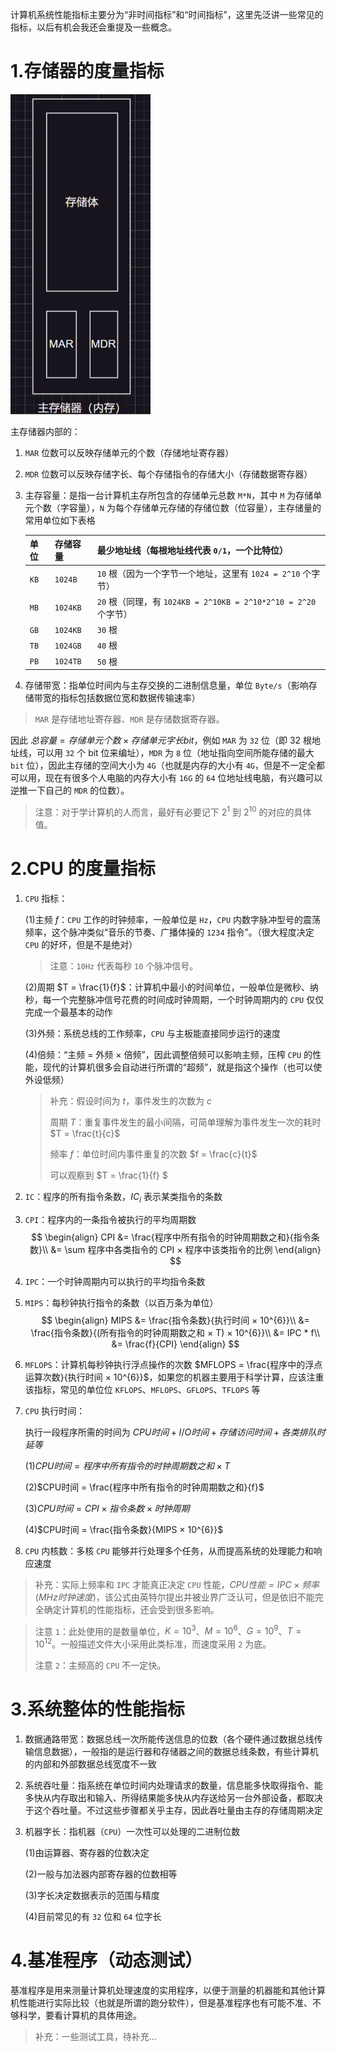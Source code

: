 计算机系统性能指标主要分为“非时间指标”和“时间指标”，这里先泛讲一些常见的指标，以后有机会我还会重提及一些概念。

# 1.存储器的度量指标

<img src="./assets/image-20240108223921145.png" alt="image-20240108223921145" style="zoom:50%;" />

主存储器内部的：

1. `MAR` 位数可以反映存储单元的个数（存储地址寄存器）

2. `MDR` 位数可以反映存储字长、每个存储指令的存储大小（存储数据寄存器）

3. 主存容量：是指一台计算机主存所包含的存储单元总数 `M*N`，其中 `M` 为存储单元个数（字容量），`N` 为每个存储单元存储的存储位数（位容量），主存储量的常用单位如下表格

    | 单位 | 存储容量 | 最少地址线（每根地址线代表 `0/1`，一个比特位）               |
    | ---- | -------- | ------------------------------------------------------------ |
    | `KB` | `1024B`  | `10` 根（因为一个字节一个地址，这里有 `1024 = 2^10` 个字节） |
    | `MB` | `1024KB` | `20` 根（同理，有 `1024KB = 2^10KB = 2^10*2^10 = 2^20` 个字节） |
    | `GB` | `1024KB` | `30` 根                                                      |
    | `TB` | `1024GB` | `40` 根                                                      |
    | `PB` | `1024TB` | `50` 根                                                       |

4. 存储带宽：指单位时间内与主存交换的二进制信息量，单位 `Byte/s`（影响存储带宽的指标包括数据位宽和数据传输速率）

> `MAR` 是存储地址寄存器、`MDR` 是存储数据寄存器。

因此 $总容量 = 存储单元个数 × 存储单元字长 bit$，例如 `MAR` 为 `32` 位（即 32 根地址线，可以用 `32` 个 bit 位来编址），`MDR` 为 `8` 位（地址指向空间所能存储的最大 `bit` 位），因此主存储的空间大小为 `4G`（也就是内存的大小有 `4G`，但是不一定全都可以用，现在有很多个人电脑的内存大小有 `16G` 的 `64` 位地址线电脑，有兴趣可以逆推一下自己的 `MDR` 的位数）。

> 注意：对于学计算机的人而言，最好有必要记下 $2^1$ 到 $2^{10}$ 的对应的具体值。

# 2.CPU 的度量指标

1.   `CPU` 指标：

     (1)主频 $f$：`CPU` 工作的时钟频率，一般单位是 `Hz`，`CPU` 内数字脉冲型号的震荡频率，这个脉冲类似“音乐的节奏、广播体操的 `1234` 指令”。（很大程度决定 `CPU` 的好坏，但是不是绝对）

     >   注意：`10Hz` 代表每秒 `10` 个脉冲信号。

     (2)周期 $T = \frac{1}{f}$：计算机中最小的时间单位，一般单位是微秒、纳秒，每一个完整脉冲信号花费的时间成时钟周期，一个时钟周期内的 `CPU` 仅仅完成一个最基本的动作

     (3)外频：系统总线的工作频率，`CPU` 与主板能直接同步运行的速度

     (4)倍频：“主频 = 外频 × 倍频”，因此调整倍频可以影响主频，压榨 `CPU` 的性能，现代的计算机很多会自动进行所谓的“超频”，就是指这个操作（也可以使外设低频）

     >   补充：假设时间为 $t$，事件发生的次数为 $c$
     >
     >   周期 $T$：重复事件发生的最小间隔，可简单理解为事件发生一次的耗时 $T = \frac{t}{c}$
     >
     >   频率 $f$：单位时间内事件重复的次数 $f = \frac{c}{t}$ 
     >
     >   可以观察到 $T = \frac{1}{f} $

2.   `IC`：程序的所有指令条数，$IC_i$ 表示某类指令的条数

3.   `CPI`：程序内的一条指令被执行的平均周期数
     $$
     \begin{align}
     CPI &= \frac{程序中所有指令的时钟周期数之和}{指令条数}\\
     	&= \sum 程序中各类指令的 CPI × 程序中该类指令的比例
     \end{align}
     $$

4.   `IPC`：一个时钟周期内可以执行的平均指令条数

5.   `MIPS`：每秒钟执行指令的条数（以百万条为单位）
     $$
     \begin{align}
     MIPS &= \frac{指令条数}{执行时间 × 10^{6}}\\
     	 &= \frac{指令条数}{(所有指令的时钟周期数之和 × T) × 10^{6}}\\
          &= IPC * f\\
          &= \frac{f}{CPI}
     \end{align}
     $$

6.   `MFLOPS`：计算机每秒钟执行浮点操作的次数 $MFLOPS = \frac{程序中的浮点运算次数}{执行时间 × 10^{6}}$，如果您的机器主要用于科学计算，应该注重该指标，常见的单位位 `KFLOPS`、`MFLOPS`、`GFLOPS`、`TFLOPS` 等

7.   `CPU` 执行时间：

     执行一段程序所需的时间为 $CPU时间 + I/O时间 + 存储访问时间 + 各类排队时延等$

     (1)$CPU时间 = 程序中所有指令的时钟周期数之和 × T$

     (2)$CPU时间 = \frac{程序中所有指令的时钟周期数之和}{f}$

     (3)$CPU时间 =  CPI × 指令条数 × 时钟周期$

     (4)$CPU时间 = \frac{指令条数}{MIPS × 10^{6}}$

8.   `CPU` 内核数：多核 `CPU` 能够并行处理多个任务，从而提高系统的处理能力和响应速度

>   补充：实际上频率和 `IPC` 才能真正决定 `CPU` 性能，$CPU性能=IPC × 频率 (MHz时钟速度)$，该公式由英特尔提出并被业界广泛认可，但是依旧不能完全确定计算机的性能指标，还会受到很多影响。
>

> 注意 `1`：此处使用的是数量单位，$K=10^{3}$、$M=10^{6}$、$G=10^{9}$、$T=10^{12}$。一般描述文件大小采用此类标准，而速度采用 `2` 为底。
>
> 注意 `2`：主频高的 `CPU` 不一定快。

# 3.系统整体的性能指标

1. 数据通路带宽：数据总线一次所能传送信息的位数（各个硬件通过数据总线传输信息数据），一般指的是运行器和存储器之间的数据总线条数，有些计算机的内部和外部数据总线宽度不一致

2. 系统吞吐量：指系统在单位时间内处理请求的数量，信息能多快取得指令、能多快从内存取出和输入、所得结果能多快从内存送给另一台外部设备，都取决于这个吞吐量。不过这些步骤都关乎主存，因此吞吐量由主存的存储周期决定

3. 机器字长：指机器（`CPU`）一次性可以处理的二进制位数

    (1)由运算器、寄存器的位数决定

    (2)一般与加法器内部寄存器的位数相等

    (3)字长决定数据表示的范围与精度

    (4)目前常见的有 `32` 位和 `64` 位字长


# 4.基准程序（动态测试）

基准程序是用来测量计算机处理速度的实用程序，以便于测量的机器能和其他计算机性能进行实际比较（也就是所谓的跑分软件），但是基准程序也有可能不准、不够科学，要看计算机的具体用途。

>   补充：一些测试工具，待补充...
